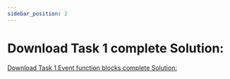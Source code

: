 ```yaml
---
sidebar_position: 2
---
```


# Download Task 1 complete Solution:

[Download Task 1 Event function blocks complete Solution:](/EAESolutionZip/Module3/Task1_Solution.sln.zip)
